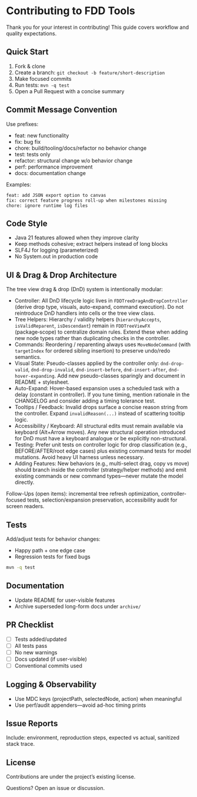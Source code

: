 # Contributing to FDD Tools

Thank you for your interest in contributing! This guide covers workflow and quality expectations.

## Quick Start

1. Fork & clone
2. Create a branch: `git checkout -b feature/short-description`
3. Make focused commits
4. Run tests: `mvn -q test`
5. Open a Pull Request with a concise summary

## Commit Message Convention

Use prefixes:

- feat: new functionality
- fix: bug fix
- chore: build/tooling/docs/refactor no behavior change
- test: tests only
- refactor: structural change w/o behavior change
- perf: performance improvement
- docs: documentation change

Examples:

```text
feat: add JSON export option to canvas
fix: correct feature progress roll-up when milestones missing
chore: ignore runtime log files
```

## Code Style

- Java 21 features allowed when they improve clarity
- Keep methods cohesive; extract helpers instead of long blocks
- SLF4J for logging (parameterized)
- No System.out in production code

## UI & Drag & Drop Architecture

The tree view drag & drop (DnD) system is intentionally modular:

- Controller: All DnD lifecycle logic lives in `FDDTreeDragAndDropController` (derive drop type, visuals, auto-expand, command execution). Do not reintroduce DnD handlers into cells or the tree view class.
- Tree Helpers: Hierarchy / validity helpers (`hierarchyAccepts`, `isValidReparent`, `isDescendant`) remain in `FDDTreeViewFX` (package‑scope) to centralize domain rules. Extend these when adding new node types rather than duplicating checks in the controller.
- Commands: Reordering / reparenting always uses `MoveNodeCommand` (with `targetIndex` for ordered sibling insertion) to preserve undo/redo semantics.
- Visual State: Pseudo-classes applied by the controller only: `dnd-drop-valid`, `dnd-drop-invalid`, `dnd-insert-before`, `dnd-insert-after`, `dnd-hover-expanding`. Add new pseudo-classes sparingly and document in README + stylesheet.
- Auto-Expand: Hover-based expansion uses a scheduled task with a delay (constant in controller). If you tune timing, mention rationale in the CHANGELOG and consider adding a timing tolerance test.
- Tooltips / Feedback: Invalid drops surface a concise reason string from the controller. Expand `invalidReason(...)` instead of scattering tooltip logic.
- Accessibility / Keyboard: All structural edits must remain available via keyboard (Alt+Arrow moves). Any new structural operation introduced for DnD must have a keyboard analogue or be explicitly non-structural.
- Testing: Prefer unit tests on controller logic for drop classification (e.g., BEFORE/AFTER/root edge cases) plus existing command tests for model mutations. Avoid heavy UI harness unless necessary.
- Adding Features: New behaviors (e.g., multi-select drag, copy vs move) should branch inside the controller (strategy/helper methods) and emit existing commands or new command types—never mutate the model directly.

Follow-Ups (open items): incremental tree refresh optimization, controller-focused tests, selection/expansion preservation, accessibility audit for screen readers.

## Tests

Add/adjust tests for behavior changes:

- Happy path + one edge case
- Regression tests for fixed bugs

```bash
mvn -q test
```

## Documentation

- Update README for user-visible features
- Archive superseded long-form docs under `archive/`

## PR Checklist

- [ ] Tests added/updated
- [ ] All tests pass
- [ ] No new warnings
- [ ] Docs updated (if user-visible)
- [ ] Conventional commits used

## Logging & Observability

- Use MDC keys (projectPath, selectedNode, action) when meaningful
- Use perf/audit appenders—avoid ad-hoc timing prints

## Issue Reports

Include: environment, reproduction steps, expected vs actual, sanitized stack trace.

 
## License

Contributions are under the project’s existing license.

Questions? Open an issue or discussion.
